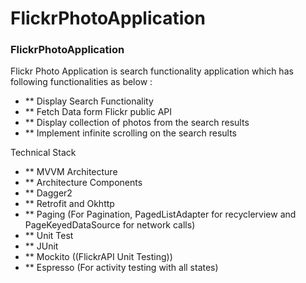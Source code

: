 # FlickrPhotoApplication

### FlickrPhotoApplication

Flickr Photo Application is search functionality  application which has following functionalities as below :

* ** Display Search Functionality
* ** Fetch Data form Flickr public API
* ** Display collection of photos from the search results
* ** Implement infinite scrolling on the search results

Technical Stack

* ** MVVM Architecture
* ** Architecture Components
* ** Dagger2
* ** Retrofit and Okhttp
* ** Paging (For Pagination, PagedListAdapter for recyclerview and PageKeyedDataSource for network calls)
* ** Unit Test
* ** JUnit
* ** Mockito ((FlickrAPI Unit Testing))
* ** Espresso (For activity testing with all states)
